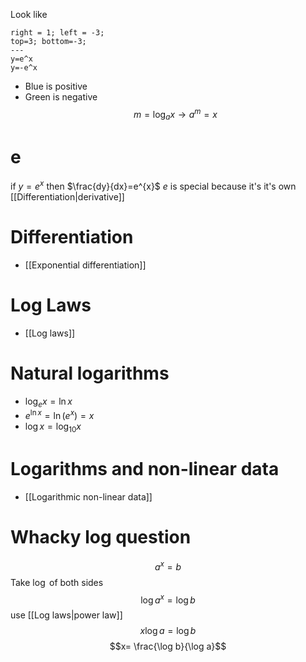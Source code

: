 Look like
```desmos-graph
right = 1; left = -3;
top=3; bottom=-3;
---
y=e^x
y=-e^x
```
- Blue is positive
- Green is negative
$$m=\log_{a}{x} \rightarrow a^{m}=x$$
# e
if $y=e^x$ then $\frac{dy}{dx}=e^{x}$ 
$e$ is special because it's it's own [[Differentiation|derivative]]
# Differentiation
- [[Exponential differentiation]]
# Log Laws
- [[Log laws]]
# Natural logarithms
- $\log_{e}x=\ln x$
- $e^{\ln x}= \ln(e^{x})=x$
- $\log x=\log_{10} x$ 
# Logarithms and non-linear data
- [[Logarithmic non-linear data]]
# Whacky log question
$$a^{x}=b$$
Take $\log$ of both sides
$$\log a^{x}=\log b$$
use [[Log laws|power law]] 
$$x \log a=\log b$$
$$x= \frac{\log b}{\log a}$$

